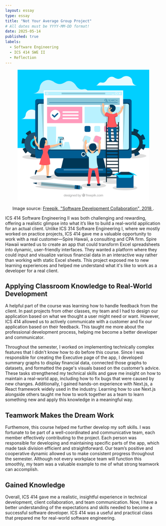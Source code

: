 ```yaml
---
layout: essay
type: essay
title: "Not Your Average Group Project"
# All dates must be YYYY-MM-DD format!
date: 2025-05-14
published: true
labels:
  - Software Engineering
  - ICS 414 SWE II 
  - Reflection
---
```


<p align="center">
    <img width="425px" align="center" src="../img/essays/collaboration-ics414.jpg">
</p>
<p align="center">
  Image source: 
  <a href="https://www.freepik.com/free-vector/web-design-concept-with-flat-style_2488324.htm" target="_blank" rel="noopener">
    Freepik, "Software Development Collaboration", 2018
  </a>.
</p>


ICS 414 Software Engineering II was both challenging and rewarding, offering a realistic glimpse into what it’s like to build a real-world application for an actual client. Unlike ICS 314 Software Engineering I, where we mostly worked on practice projects, ICS 414 gave me a valuable opportunity to work with a real customer—Spire Hawaii, a consulting and CPA firm. Spire Hawaii wanted us to create an app that could transform Excel spreadsheets into dynamic, user-friendly interfaces. They wanted a platform where they could input and visualize various financial data in an interactive way rather than working with static Excel sheets. This project exposed me to new learning experiences and helped me understand what it's like to work as a developer for a real client. 

## Applying Classroom Knowledge to Real-World Development

A helpful part of the course was learning how to handle feedback from the client. In past projects from other classes, my team and I had to design our application based on what we thought a user might need or want. However, ICS 414 allowed us to actively communicate with a customer and fix our application based on their feedback. This taught me more about the professional development process, helping me become a better developer and communicator.

Throughout the semester, I worked on implementing technically complex features that I didn't know how to do before this course. Since I was responsible for creating the Executive page of the app, I developed summary graphs to display financial data, connected those graphs to datasets, and formatted the page's visuals based on the customer’s advice. These tasks strengthened my technical skills and gave me insight on how to maintain a real-world app, including how to fix bugs that were caused by new changes. Additionally, I gained hands-on experience with Next.js, a React framework widely used in the industry. Learning how to use Next.js alongside others taught me how to work together as a team to learn something new and apply this knowledge in a meaningful way.

## Teamwork Makes the Dream Work 

Furthemore, this course helped me further develop my soft skills. I was fortunate to be part of a well-coordinated and communicative team, each member effectively contributing to the project. Each person was responsible for developing and maintaining specific parts of the app, which made task division efficient and straightforward. Our team’s positive and cooperative dynamic allowed us to make consistent progress throughout the semester. Although not every workplace team will function this smoothly, my team was a valuable example to me of what strong teamwork can accomplish.

## Gained Knowledge

Overall, ICS 414 gave me a realistic, insightful experience in technical development, client collaboration, and team communication. Now, I have a better understanding of the expectations and skills needed to become a successful software developer. ICS 414 was a useful and practical class that prepared me for real-world software engineering.
